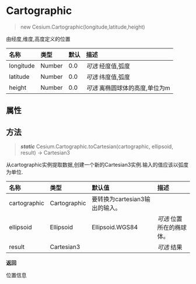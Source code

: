 # Cartographic

> new Cesium.Cartographic(longitude,latitude,height)

由经度,维度,高度定义的位置

名称|类型|默认|描述
:-|:-|:-|:-
longitude | Number |0.0|*可选* 经度值,弧度
latitude | Number |0.0|*可选* 纬度值,弧度
height | Number | 0.0 | *可选* 离椭圆球体的高度,单位为m


## 属性


## 方法

> ***static*** Cesium.Cartographic.toCartesian(cartographic, ellipsoid, result) → Cartesian3

从cartographic实例提取数据,创建一个新的Cartesian3实例.输入的值应该以弧度为单位.

名称|类型|默认值|描述
:-|:-|:-|:-
cartographic | Cartographic	 | 要转换为cartesian3输出的输入。
ellipsoid | Ellipsoid | Ellipsoid.WGS84|*可选* 位置所在的椭球体。
result | Cartesian3 | |*可选* 结果

**返回**

位置信息
